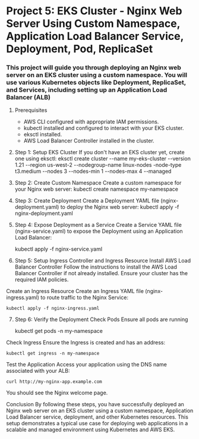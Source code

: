 
# Project 5: EKS Cluster - Nginx Web Server Using Custom Namespace, Application Load Balancer Service, Deployment, Pod, ReplicaSet
### This project will guide you through deploying an Nginx web server on an EKS cluster using a custom namespace. You will use various Kubernetes objects like Deployment, ReplicaSet, and Services, including setting up an Application Load Balancer (ALB)

1. Prerequisites
    - AWS CLI configured with appropriate IAM permissions.
    - kubectl installed and configured to interact with your EKS cluster.
    - eksctl installed.
    - AWS Load Balancer Controller installed in the cluster.

2. Step 1: Setup EKS Cluster
If you don't have an EKS cluster yet, create one using eksctl:
    eksctl create cluster --name my-eks-cluster --version 1.21 --region us-west-2 --nodegroup-name linux-nodes -node-type t3.medium --nodes 3 --nodes-min 1 --nodes-max 4 --managed

3. Step 2: Create Custom Namespace
Create a custom namespace for your Nginx web server:
    kubectl create namespace my-namespace

4. Step 3: Create Deployment
Create a Deployment YAML file (nginx-deployment.yaml) to deploy the Nginx web server:
    kubectl apply -f nginx-deployment.yaml

5. Step 4: Expose Deployment as a Service
Create a Service YAML file (nginx-service.yaml) to expose the Deployment using an Application Load Balancer:

    kubectl apply -f nginx-service.yaml

6. Step 5: Setup Ingress Controller and Ingress Resource
Install AWS Load Balancer Controller
Follow the instructions to install the AWS Load Balancer Controller if not already installed. Ensure your cluster has the required IAM policies.

Create an Ingress Resource
Create an Ingress YAML file (nginx-ingress.yaml) to route traffic to the Nginx Service:

    kubectl apply -f nginx-ingress.yaml

7. Step 6: Verify the Deployment
Check Pods
Ensure all pods are running

    kubectl get pods -n my-namespace

Check Ingress
Ensure the Ingress is created and has an address:

    kubectl get ingress -n my-namespace

Test the Application
Access your application using the DNS name associated with your ALB:

    curl http://my-nginx-app.example.com

You should see the Nginx welcome page.

Conclusion
By following these steps, you have successfully deployed an Nginx web server on an EKS cluster using a custom namespace, Application Load Balancer service, deployment, and other Kubernetes resources. This setup demonstrates a typical use case for deploying web applications in a scalable and managed environment using Kubernetes and AWS EKS.